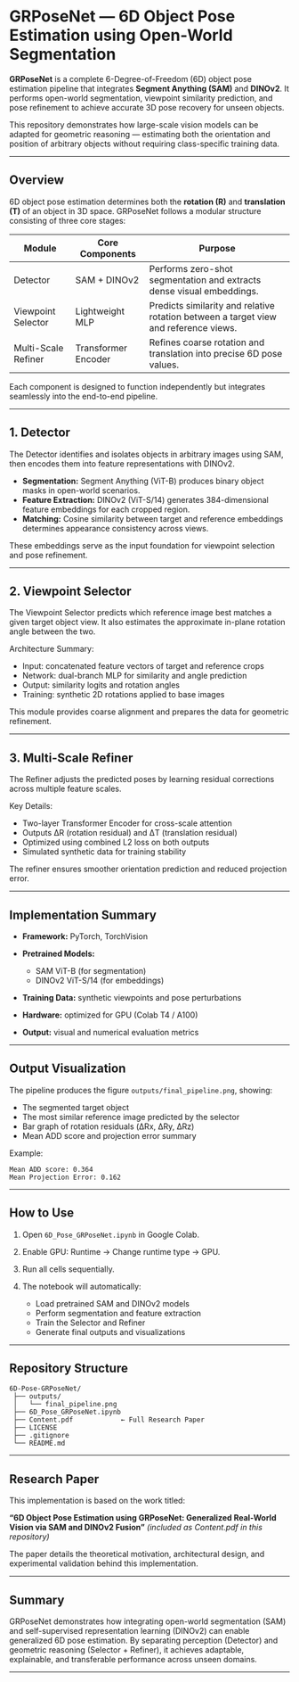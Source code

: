 # GRPoseNet — 6D Object Pose Estimation using Open-World Segmentation

**GRPoseNet** is a complete 6-Degree-of-Freedom (6D) object pose estimation pipeline that integrates **Segment Anything (SAM)** and **DINOv2**.
It performs open-world segmentation, viewpoint similarity prediction, and pose refinement to achieve accurate 3D pose recovery for unseen objects.

This repository demonstrates how large-scale vision models can be adapted for geometric reasoning — estimating both the orientation and position of arbitrary objects without requiring class-specific training data.

---

## Overview

6D object pose estimation determines both the **rotation (R)** and **translation (T)** of an object in 3D space.
GRPoseNet follows a modular structure consisting of three core stages:

| Module              | Core Components     | Purpose                                                                              |
| ------------------- | ------------------- | ------------------------------------------------------------------------------------ |
| Detector            | SAM + DINOv2        | Performs zero-shot segmentation and extracts dense visual embeddings.                |
| Viewpoint Selector  | Lightweight MLP     | Predicts similarity and relative rotation between a target view and reference views. |
| Multi-Scale Refiner | Transformer Encoder | Refines coarse rotation and translation into precise 6D pose values.                 |

Each component is designed to function independently but integrates seamlessly into the end-to-end pipeline.

---

## 1. Detector

The Detector identifies and isolates objects in arbitrary images using SAM, then encodes them into feature representations with DINOv2.

* **Segmentation:** Segment Anything (ViT-B) produces binary object masks in open-world scenarios.
* **Feature Extraction:** DINOv2 (ViT-S/14) generates 384-dimensional feature embeddings for each cropped region.
* **Matching:** Cosine similarity between target and reference embeddings determines appearance consistency across views.

These embeddings serve as the input foundation for viewpoint selection and pose refinement.

---

## 2. Viewpoint Selector

The Viewpoint Selector predicts which reference image best matches a given target object view.
It also estimates the approximate in-plane rotation angle between the two.

Architecture Summary:

* Input: concatenated feature vectors of target and reference crops
* Network: dual-branch MLP for similarity and angle prediction
* Output: similarity logits and rotation angles
* Training: synthetic 2D rotations applied to base images

This module provides coarse alignment and prepares the data for geometric refinement.

---

## 3. Multi-Scale Refiner

The Refiner adjusts the predicted poses by learning residual corrections across multiple feature scales.

Key Details:

* Two-layer Transformer Encoder for cross-scale attention
* Outputs ΔR (rotation residual) and ΔT (translation residual)
* Optimized using combined L2 loss on both outputs
* Simulated synthetic data for training stability

The refiner ensures smoother orientation prediction and reduced projection error.

---

## Implementation Summary

* **Framework:** PyTorch, TorchVision
* **Pretrained Models:**

  * SAM ViT-B (for segmentation)
  * DINOv2 ViT-S/14 (for embeddings)
* **Training Data:** synthetic viewpoints and pose perturbations
* **Hardware:** optimized for GPU (Colab T4 / A100)
* **Output:** visual and numerical evaluation metrics

---

## Output Visualization

The pipeline produces the figure `outputs/final_pipeline.png`, showing:

* The segmented target object
* The most similar reference image predicted by the selector
* Bar graph of rotation residuals (ΔRx, ΔRy, ΔRz)
* Mean ADD score and projection error summary

Example:

```
Mean ADD score: 0.364
Mean Projection Error: 0.162
```

---

## How to Use

1. Open `6D_Pose_GRPoseNet.ipynb` in Google Colab.
2. Enable GPU: Runtime → Change runtime type → GPU.
3. Run all cells sequentially.
4. The notebook will automatically:

   * Load pretrained SAM and DINOv2 models
   * Perform segmentation and feature extraction
   * Train the Selector and Refiner
   * Generate final outputs and visualizations

---

## Repository Structure

```
6D-Pose-GRPoseNet/
 ├── outputs/
 │   └── final_pipeline.png
 ├── 6D_Pose_GRPoseNet.ipynb
 ├── Content.pdf            ← Full Research Paper
 ├── LICENSE
 ├── .gitignore
 └── README.md
```

---

## Research Paper

This implementation is based on the work titled:

**“6D Object Pose Estimation using GRPoseNet: Generalized Real-World Vision via SAM and DINOv2 Fusion”**
*(included as Content.pdf in this repository)*

The paper details the theoretical motivation, architectural design, and experimental validation behind this implementation.

---

## Summary

GRPoseNet demonstrates how integrating open-world segmentation (SAM) and self-supervised representation learning (DINOv2) can enable generalized 6D pose estimation.
By separating perception (Detector) and geometric reasoning (Selector + Refiner), it achieves adaptable, explainable, and transferable performance across unseen domains.

---





